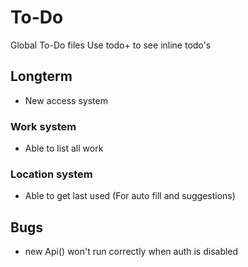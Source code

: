 # To-Do

Global To-Do files
Use todo+ to see inline todo's

## Longterm

 - New access system

### Work system

 - Able to list all work

### Location system

  - Able to get last used (For auto fill and suggestions)

## Bugs

 - new Api() won't run correctly when auth is disabled
